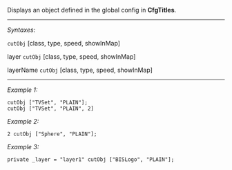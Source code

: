 Displays an object defined in the global config in **CfgTitles**.


---
*Syntaxes:*

`cutObj` [class, type, speed, showInMap]

layer `cutObj` [class, type, speed, showInMap]

layerName `cutObj` [class, type, speed, showInMap]

---
*Example 1:*

```sqf
cutObj ["TVSet", "PLAIN"];
cutObj ["TVSet", "PLAIN", 2]
```

*Example 2:*

```sqf
2 cutObj ["Sphere", "PLAIN"];
```

*Example 3:*

```sqf
private _layer = "layer1" cutObj ["BISLogo", "PLAIN"];
```
